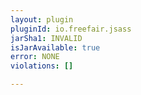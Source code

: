 ```yaml
---
layout: plugin
pluginId: io.freefair.jsass
jarSha1: INVALID
isJarAvailable: true
error: NONE
violations: []

---
```

